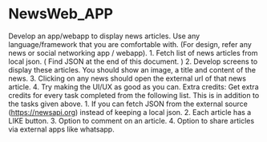 # NewsWeb_APP
Develop an app/webapp to display news articles. Use any language/framework that you are comfortable with. (For design, refer any news or social networking app / webapp). 1. Fetch list of news articles from local json. ( Find JSON at the end of this document. ) 2. Develop screens to display these articles. You should show an image, a title and content of the news. 3. Clicking on any news should open the external url of that news article. 4. Try making the UI/UX as good as you can. Extra credits: Get extra credits for every task completed from the following list. This is in addition to the tasks given above. 1. If you can fetch JSON from the external source (https://newsapi.org) instead of keeping a local json. 2. Each article has a LIKE button. 3. Option to comment on an article. 4. Option to share articles via external apps like whatsapp.
